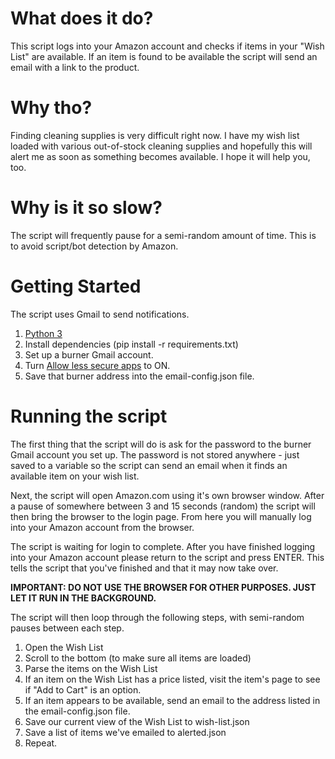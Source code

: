 # What does it do?
This script logs into your Amazon account and checks if items in your "Wish List" are available.  If an item is found to be available the script will send an email with a link to the product.

# Why tho?
Finding cleaning supplies is very difficult right now.  I have my wish list loaded with various out-of-stock cleaning supplies and hopefully this will alert me as soon as something becomes available.  I hope it will help you, too.

# Why is it so slow?
The script will frequently pause for a semi-random amount of time.  This is to avoid script/bot detection by Amazon.

# Getting Started

The script uses Gmail to send notifications.
1. [Python 3](https://www.python.org/downloads/)
2. Install dependencies (pip install -r requirements.txt)
3. Set up a burner Gmail account.
4. Turn [Allow less secure apps](https://myaccount.google.com/lesssecureapps) to ON.
5. Save that burner address into the email-config.json file.


# Running the script
The first thing that the script will do is ask for the password to the burner Gmail account you set up.  The password is not stored anywhere - just saved to a variable so the script can send an email when it finds an available item on your wish list.

Next, the script will open Amazon.com using it's own browser window.  After a pause of somewhere between 3 and 15 seconds (random) the script will then bring the browser to the login page.  From here you will manually log into your Amazon account from the browser.

The script is waiting for login to complete.  After you have finished logging into your Amazon account please return to the script and press ENTER.  This tells the script that you've finished and that it may now take over.

**IMPORTANT:  DO NOT USE THE BROWSER FOR OTHER PURPOSES.  JUST LET IT RUN IN THE BACKGROUND.**

The script will then loop through the following steps, with semi-random pauses between each step.

1. Open the Wish List
2. Scroll to the bottom (to make sure all items are loaded)
3. Parse the items on the Wish List
4. If an item on the Wish List has a price listed, visit the item's page to see if "Add to Cart" is an option.
5. If an item appears to be available, send an email to the address listed in the email-config.json file.
6. Save our current view of the Wish List to wish-list.json
7. Save a list of items we've emailed to alerted.json
8. Repeat.